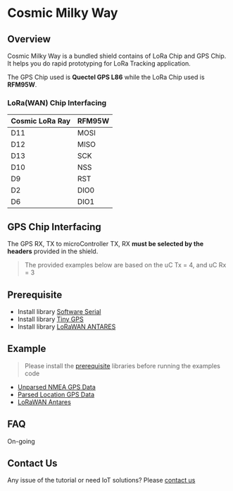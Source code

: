 # Cosmic Milky Way

## Overview
Cosmic Milky Way is a bundled shield contains of LoRa Chip and GPS Chip. It helps you do rapid prototyping for LoRa Tracking application. 

The GPS Chip used is **Quectel GPS L86** while the LoRa Chip used is **RFM95W**.

### LoRa(WAN) Chip Interfacing

| Cosmic LoRa Ray   | RFM95W |  
|-------------------|------- |
| D11               | MOSI   |
| D12               | MISO   |
| D13               | SCK    |
| D10               | NSS    |
| D9                | RST    |
| D2                | DIO0   |
| D6                | DIO1   |

## GPS Chip Interfacing

The GPS RX, TX to microController TX, RX **must be selected by the headers** provided in the shield. 

> The provided examples below are based on the uC Tx = 4, and uC Rx = 3

## Prerequisite

- Install library [Software Serial](https://docs.arduino.cc/learn/built-in-libraries/software-serial)
- Install library [Tiny GPS](https://github.com/mikalhart/TinyGPSPlus)
- Install library [LoRaWAN ANTARES](LoRaWAN-Arduino-Library.zip)

## Example

> Please install the [prerequisite](#prerequisite) libraries before running the examples code

- [Unparsed NMEA GPS Data](NMEA-gps-data-unparsed/NMEA-gps-data-unparsed.ino)
- [Parsed Location GPS Data](location-date-time-parsed/location-date-time-parsed.ino)
- [LoRaWAN Antares](LoRaWAN_ANTARES/LoRaWAN_ANTARES.ino)

## FAQ

On-going

## Contact Us

Any issue of the tutorial or need IoT solutions? Please [contact us](https://wa.me/6282117421332)